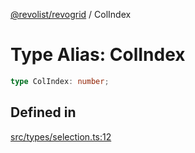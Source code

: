 [@revolist/revogrid](README.md) / ColIndex

# Type Alias: ColIndex

```ts
type ColIndex: number;
```

## Defined in

[src/types/selection.ts:12](https://github.com/revolist/revogrid/blob/179ef4790c9da8e1216f1005cb3571a276adbd08/src/types/selection.ts#L12)
